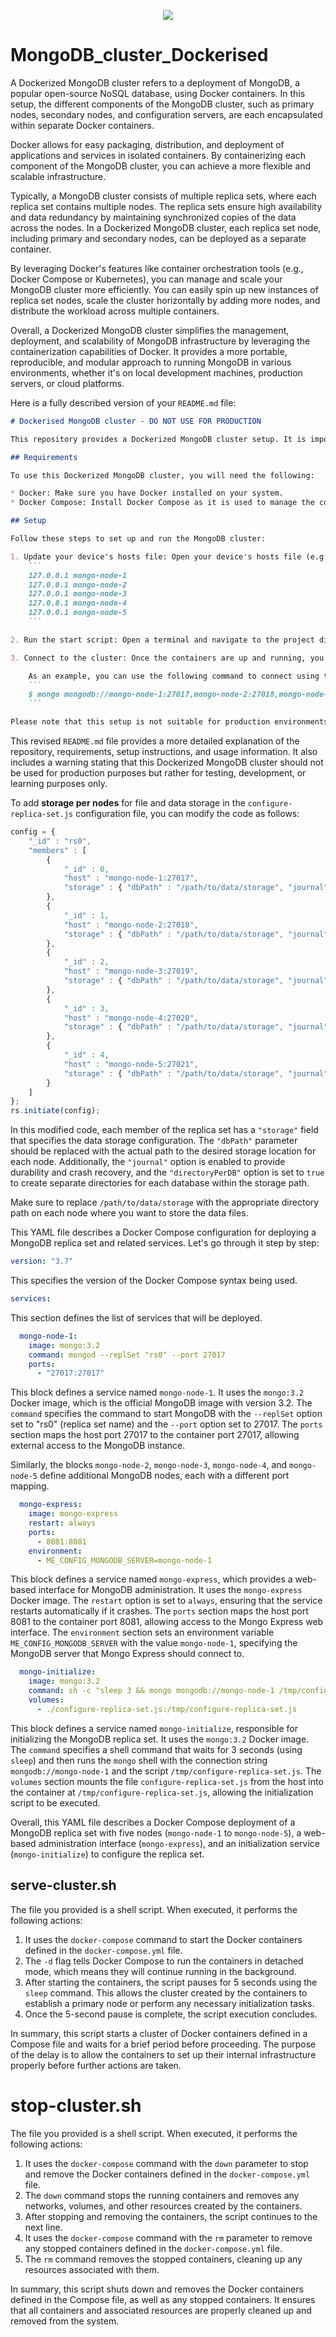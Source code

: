 <p align="center">
  <a href="https://skillicons.dev">
    <img src="https://skillicons.dev/icons?i=mongodb,linux,docker " />
  </a>
</p>


# MongoDB_cluster_Dockerised

A Dockerized MongoDB cluster refers to a deployment of MongoDB, a popular open-source NoSQL database, using Docker containers. In this setup, the different components of the MongoDB cluster, such as primary nodes, secondary nodes, and configuration servers, are each encapsulated within separate Docker containers.

Docker allows for easy packaging, distribution, and deployment of applications and services in isolated containers. By containerizing each component of the MongoDB cluster, you can achieve a more flexible and scalable infrastructure.

Typically, a MongoDB cluster consists of multiple replica sets, where each replica set contains multiple nodes. The replica sets ensure high availability and data redundancy by maintaining synchronized copies of the data across the nodes. In a Dockerized MongoDB cluster, each replica set node, including primary and secondary nodes, can be deployed as a separate container.

By leveraging Docker's features like container orchestration tools (e.g., Docker Compose or Kubernetes), you can manage and scale your MongoDB cluster more efficiently. You can easily spin up new instances of replica set nodes, scale the cluster horizontally by adding more nodes, and distribute the workload across multiple containers.

Overall, a Dockerized MongoDB cluster simplifies the management, deployment, and scalability of MongoDB infrastructure by leveraging the containerization capabilities of Docker. It provides a more portable, reproducible, and modular approach to running MongoDB in various environments, whether it's on local development machines, production servers, or cloud platforms.


Here is a fully described version of your `README.md` file:

```markdown
# Dockerised MongoDB cluster - DO NOT USE FOR PRODUCTION

This repository provides a Dockerized MongoDB cluster setup. It is important to note that this setup is not intended for production use and should only be used for testing or development purposes.

## Requirements

To use this Dockerized MongoDB cluster, you will need the following:

* Docker: Make sure you have Docker installed on your system.
* Docker Compose: Install Docker Compose as it is used to manage the container orchestration.

## Setup

Follow these steps to set up and run the MongoDB cluster:

1. Update your device's hosts file: Open your device's hosts file (e.g., `/etc/hosts`) and add the following entries pointing to `127.0.0.1`:
    ```
    127.0.0.1 mongo-node-1
    127.0.0.1 mongo-node-2
    127.0.0.1 mongo-node-3
    127.0.0.1 mongo-node-4
    127.0.0.1 mongo-node-5
    ```

2. Run the start script: Open a terminal and navigate to the project directory. Run the command `./start.sh`. This script will spin up six Docker containers: five MongoDB nodes and one instance of Mongo Express.

3. Connect to the cluster: Once the containers are up and running, you should be able to connect to the MongoDB cluster using the connection string: `mongodb://mongo-node-1:27017,mongo-node-2:27018,mongo-node-3:27019,mongo-node-4:27020,mongo-node-5:27021/?replicaSet=rs0`

    As an example, you can use the following command to connect using the MongoDB shell:
    ```
    $ mongo mongodb://mongo-node-1:27017,mongo-node-2:27018,mongo-node-3:27019,mongo-node-4:27020,mongo-node-5:27021/?replicaSet=rs0
    ```

Please note that this setup is not suitable for production environments. It is designed for local development, testing, or learning purposes only.
```

This revised `README.md` file provides a more detailed explanation of the repository, requirements, setup instructions, and usage information. It also includes a warning stating that this Dockerized MongoDB cluster should not be used for production purposes but rather for testing, development, or learning purposes only.

To add **storage per nodes** for file and data storage in the `configure-replica-set.js` configuration file, you can modify the code as follows:

```javascript
config = {
    "_id" : "rs0",
    "members" : [
        {
            "_id" : 0,
            "host" : "mongo-node-1:27017",
            "storage" : { "dbPath" : "/path/to/data/storage", "journal" : { "enabled" : true }, "directoryPerDB": true }
        },
        { 
            "_id" : 1,
            "host" : "mongo-node-2:27018",
            "storage" : { "dbPath" : "/path/to/data/storage", "journal" : { "enabled" : true }, "directoryPerDB": true }
        },
        { 
            "_id" : 2,
            "host" : "mongo-node-3:27019",
            "storage" : { "dbPath" : "/path/to/data/storage", "journal" : { "enabled" : true }, "directoryPerDB": true }
        },
        { 
            "_id" : 3,
            "host" : "mongo-node-4:27020",
            "storage" : { "dbPath" : "/path/to/data/storage", "journal" : { "enabled" : true }, "directoryPerDB": true }
        },
        { 
            "_id" : 4,
            "host" : "mongo-node-5:27021",
            "storage" : { "dbPath" : "/path/to/data/storage", "journal" : { "enabled" : true }, "directoryPerDB": true }
        }
    ]
};
rs.initiate(config);
```

In this modified code, each member of the replica set has a `"storage"` field that specifies the data storage configuration. The `"dbPath"` parameter should be replaced with the actual path to the desired storage location for each node. Additionally, the `"journal"` option is enabled to provide durability and crash recovery, and the `"directoryPerDB"` option is set to `true` to create separate directories for each database within the storage path.

Make sure to replace `/path/to/data/storage` with the appropriate directory path on each node where you want to store the data files.


This YAML file describes a Docker Compose configuration for deploying a MongoDB replica set and related services. Let's go through it step by step:

```yaml
version: "3.7"
```
This specifies the version of the Docker Compose syntax being used.

```yaml
services:
```
This section defines the list of services that will be deployed.

```yaml
  mongo-node-1:
    image: mongo:3.2
    command: mongod --replSet "rs0" --port 27017
    ports:
      - "27017:27017"
```
This block defines a service named `mongo-node-1`. It uses the `mongo:3.2` Docker image, which is the official MongoDB image with version 3.2. The `command` specifies the command to start MongoDB with the `--replSet` option set to "rs0" (replica set name) and the `--port` option set to 27017. The `ports` section maps the host port 27017 to the container port 27017, allowing external access to the MongoDB instance.

Similarly, the blocks `mongo-node-2`, `mongo-node-3`, `mongo-node-4`, and `mongo-node-5` define additional MongoDB nodes, each with a different port mapping.

```yaml
  mongo-express:
    image: mongo-express
    restart: always
    ports:
      - 8081:8081
    environment:
      - ME_CONFIG_MONGODB_SERVER=mongo-node-1
```
This block defines a service named `mongo-express`, which provides a web-based interface for MongoDB administration. It uses the `mongo-express` Docker image. The `restart` option is set to `always`, ensuring that the service restarts automatically if it crashes. The `ports` section maps the host port 8081 to the container port 8081, allowing access to the Mongo Express web interface. The `environment` section sets an environment variable `ME_CONFIG_MONGODB_SERVER` with the value `mongo-node-1`, specifying the MongoDB server that Mongo Express should connect to.

```yaml
  mongo-initialize:
    image: mongo:3.2
    command: sh -c "sleep 3 && mongo mongodb://mongo-node-1 /tmp/configure-replica-set.js"
    volumes:
      - ./configure-replica-set.js:/tmp/configure-replica-set.js
```
This block defines a service named `mongo-initialize`, responsible for initializing the MongoDB replica set. It uses the `mongo:3.2` Docker image. The `command` specifies a shell command that waits for 3 seconds (using `sleep`) and then runs the `mongo` shell with the connection string `mongodb://mongo-node-1` and the script `/tmp/configure-replica-set.js`. The `volumes` section mounts the file `configure-replica-set.js` from the host into the container at `/tmp/configure-replica-set.js`, allowing the initialization script to be executed.

Overall, this YAML file describes a Docker Compose deployment of a MongoDB replica set with five nodes (`mongo-node-1` to `mongo-node-5`), a web-based administration interface (`mongo-express`), and an initialization service (`mongo-initialize`) to configure the replica set.


## serve-cluster.sh

The file you provided is a shell script. When executed, it performs the following actions:

1. It uses the `docker-compose` command to start the Docker containers defined in the `docker-compose.yml` file.
2. The `-d` flag tells Docker Compose to run the containers in detached mode, which means they will continue running in the background.
3. After starting the containers, the script pauses for 5 seconds using the `sleep` command. This allows the cluster created by the containers to establish a primary node or perform any necessary initialization tasks.
4. Once the 5-second pause is complete, the script execution concludes.

In summary, this script starts a cluster of Docker containers defined in a Compose file and waits for a brief period before proceeding. The purpose of the delay is to allow the containers to set up their internal infrastructure properly before further actions are taken.


# stop-cluster.sh

The file you provided is a shell script. When executed, it performs the following actions:

1. It uses the `docker-compose` command with the `down` parameter to stop and remove the Docker containers defined in the `docker-compose.yml` file.
2. The `down` command stops the running containers and removes any networks, volumes, and other resources created by the containers.
3. After stopping and removing the containers, the script continues to the next line.
4. It uses the `docker-compose` command with the `rm` parameter to remove any stopped containers defined in the `docker-compose.yml` file.
5. The `rm` command removes the stopped containers, cleaning up any resources associated with them.

In summary, this script shuts down and removes the Docker containers defined in the Compose file, as well as any stopped containers. It ensures that all containers and associated resources are properly cleaned up and removed from the system.
